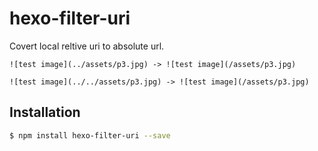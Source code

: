 # hexo-filter-uri

Covert local reltive uri to absolute url.

```
![test image](../assets/p3.jpg) -> ![test image](/assets/p3.jpg)

![test image](../../assets/p3.jpg) -> ![test image](/assets/p3.jpg)
```


## Installation

``` bash
$ npm install hexo-filter-uri --save
```
